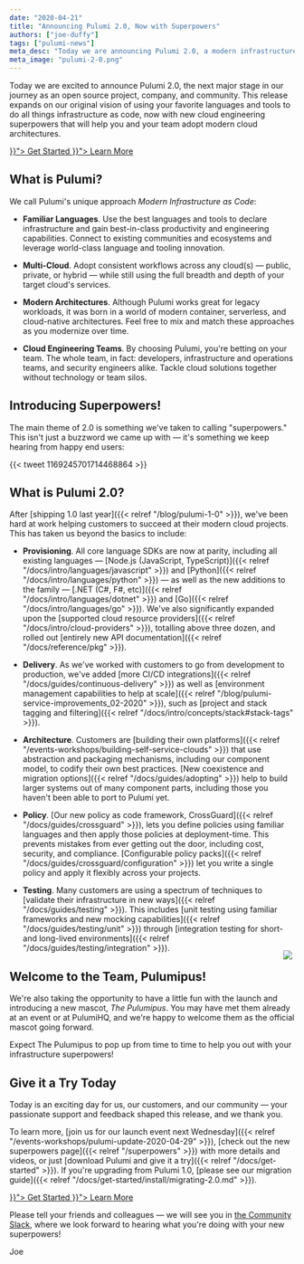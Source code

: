 ```yaml
---
date: "2020-04-21"
title: "Announcing Pulumi 2.0, Now with Superpowers"
authors: ["joe-duffy"]
tags: ["pulumi-news"]
meta_desc: "Today we are announcing Pulumi 2.0, a modern infrastructure as code platform with advanced capabilities including new languages, testing, and policy as code."
meta_image: "pulumi-2-0.png"
---
```


Today we are excited to announce Pulumi 2.0, the next major stage in our journey as an open source project, company, and community. This release expands on our original vision of using your favorite languages and tools to do all things infrastructure as code, now with new cloud engineering superpowers that will help you and your team adopt modern cloud architectures.

<!--more-->

<div class="header-hero-actions mt-8 mb-4 text-center">
    <a class="btn btn-lg mr-2" href="{{< relref "/docs/get-started" >}}">
        Get Started
    </a>
    <a class="btn btn-lg btn-orange ml-2" href="{{< relref "/superpowers" >}}">
        Learn More
    </a>
</div>

## What is Pulumi?

We call Pulumi's unique approach _Modern Infrastructure as Code_:

* **Familiar Languages**. Use the best languages and tools to declare infrastructure and gain best-in-class productivity and engineering capabilities. Connect to existing communities and ecosystems and leverage world-class language and tooling innovation.

* **Multi-Cloud**. Adopt consistent workflows across any cloud(s) &mdash; public, private, or hybrid &mdash; while still using the full breadth and depth of your target cloud's services.

* **Modern Architectures**. Although Pulumi works great for legacy workloads, it was born in a world of modern container, serverless, and cloud-native architectures. Feel free to mix and match these approaches as you modernize over time.

* **Cloud Engineering Teams**. By choosing Pulumi, you're betting on your team. The whole team, in fact: developers, infrastructure and operations teams, and security engineers alike. Tackle cloud solutions together without technology or team silos.

## Introducing Superpowers!

The main theme of 2.0 is something we've taken to calling "superpowers." This isn't just a buzzword we came up with &mdash; it's something we keep hearing from happy end users:

<div class="ml-8">
{{< tweet 1169245701714468864 >}}
</div>

## What is Pulumi 2.0?

After [shipping 1.0 last year]({{< relref "/blog/pulumi-1-0" >}}), we've been hard at work helping customers to succeed at their modern cloud projects. This has taken us beyond the basics to include:

* **Provisioning**. All core language SDKs are now at parity, including all existing languages &mdash; [Node.js (JavaScript, TypeScript)]({{< relref "/docs/intro/languages/javascript" >}}) and [Python]({{< relref "/docs/intro/languages/python" >}}) &mdash; as well as the new additions to the family &mdash; [.NET (C#, F#, etc)]({{< relref "/docs/intro/languages/dotnet" >}}) and [Go]({{< relref "/docs/intro/languages/go" >}}). We've also significantly expanded upon the [supported cloud resource providers]({{< relref "/docs/intro/cloud-providers" >}}), totalling above three dozen, and rolled out [entirely new API documentation]({{< relref "/docs/reference/pkg" >}}).

* **Delivery**. As we've worked with customers to go from development to production, we've added [more CI/CD integrations]({{< relref "/docs/guides/continuous-delivery" >}}) as well as [environment management capabilities to help at scale]({{< relref "/blog/pulumi-service-improvements_02-2020" >}}), such as [project and stack tagging and filtering]({{< relref "/docs/intro/concepts/stack#stack-tags" >}}).

* **Architecture**. Customers are [building their own platforms]({{< relref "/events-workshops/building-self-service-clouds" >}}) that use abstraction and packaging mechanisms, including our component model, to codify their own best practices. [New coexistence and migration options]({{< relref "/docs/guides/adopting" >}}) help to build larger systems out of many component parts, including those you haven't been able to port to Pulumi yet.

* **Policy**. [Our new policy as code framework, CrossGuard]({{< relref "/docs/guides/crossguard" >}}), lets you define policies using familiar languages and then apply those policies at deployment-time. This prevents mistakes from ever getting out the door, including cost, security, and compliance. [Configurable policy packs]({{< relref "/docs/guides/crossguard/configuration" >}}) let you write a single policy and apply it flexibly across your projects.

* **Testing**. Many customers are using a spectrum of techniques to [validate their infrastructure in new ways]({{< relref "/docs/guides/testing" >}}). This includes [unit testing using familiar frameworks and new mocking capabilities]({{< relref "/docs/guides/testing/unit" >}}) through [integration testing for short- and long-lived environments]({{< relref "/docs/guides/testing/integration" >}}).

## Welcome to the Team, Pulumipus!

<img src="/images/mascot/pulumipus.svg" style="max-width: 240px; float: right; margin-top: -80px; padding: 4px;">

We're also taking the opportunity to have a little fun with the launch and introducing a new mascot, _The Pulumipus_. You may have met them already at an event or at PulumiHQ, and we're happy to welcome them as the official mascot going forward.

Expect The Pulumipus to pop up from time to time to help you out with your infrastructure superpowers!

## Give it a Try Today

Today is an exciting day for us, our customers, and our community &mdash; your passionate support and feedback shaped this release, and we thank you.

To learn more, [join us for our launch event next Wednesday]({{< relref "/events-workshops/pulumi-update-2020-04-29" >}}), [check out the new superpowers page]({{< relref "/superpowers" >}}) with more details and videos, or just [download Pulumi and give it a try]({{< relref "/docs/get-started" >}}). If you're upgrading from Pulumi 1.0, [please see our migration guide]({{< relref "/docs/get-started/install/migrating-2.0.md" >}}).

<div class="header-hero-actions mt-8 mb-8 text-center">
    <a class="btn btn-lg mr-2" href="{{< relref "/docs/get-started" >}}">
        Get Started
    </a>
    <a class="btn btn-lg btn-orange ml-2" href="{{< relref "/superpowers" >}}">
        Learn More
    </a>
</div>

Please tell your friends and colleagues &mdash; we will see you in [the Community Slack](https://slack.pulumi.com), where we look forward to hearing what you're doing with your new superpowers!

Joe
